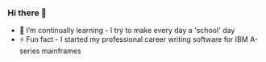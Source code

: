 ### Hi there 👋
- 🌱 I’m continually learning - I try to make every day a 'school' day
- ⚡ Fun fact - I started my professional career writing software for IBM A-series mainframes
<!--
**AlanDavidBest/AlanDavidBest** is a ✨ _special_ ✨ repository because its `README.md` (this file) appears on your GitHub profile.

Here are some ideas to get you started:

- 🔭 I’m currently working on ...
- 🌱 I’m currently learning ...
- 👯 I’m looking to collaborate on ...
- 🤔 I’m looking for help with ...
- 💬 Ask me about ...
- 📫 How to reach me: ...
- 😄 Pronouns: ...
- ⚡ Fun fact: ...
-->
